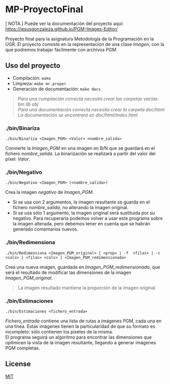 # MP-ProyectoFinal
[ NOTA ] Puede ver la documentación del proyecto aquí:  https://jesusgonzaleza.github.io/PGM-Images-Editor/


Proyecto final para la asignatura Metodología de la Programación en la UGR.
El proyecto consiste en la representación de una clase *Imagen*, con la que podremos trabajar fácilmente con archivos *PGM*.

## Uso del proyecto

* Compilación: ``
make
``
* Limpieza: ``make mr.proper``
* Generación de documentación: ``make docs``

>*Para una compilación correcta necesita crear las carpetas vacías: bin lib obj* <br>
>*Para una documentación correcta necesita crear la carpeta doc/html* <br>
>*La documentación se encontrará en doc/html/index.html*

### ./bin/Binariza
``./bin/Binariza <Imagen_PGM> <Valor> <nombre_salida> ``

Convierte la *Imagen_PGM* en una imagen en B/N que se guardará en el fichero *nombre_salida*.
La binarización se realizará a partir del valor del píxel: *Valor*.

### ./bin/Negativo
``./bin/Negativo <Imagen_PGM> (<nombre_salida>)``

Crea la imagen *negativo* de *Imagen_PGM*.
- Si se usa con 2 argumentos, la imagen resultante se guarda en el fichero *nombre_salida*, no alterando la imagen original.
- Si se usa sólo 1 argumento, la imagen original será sustituida por su negativo. Para recuperarla podemos volver a usar este programa sobre la imagen alterada, pero debemos tener en cuenta que se habrán generado comentarios nuevos.

### ./bin/Redimensiona
``./bin/Redimensiona <Imagen_PGM_original> [ <prop> | -f  <filas> | -c <cols> | <filas> <cols> ] <Imagen_PGM_redimensionada>
``

Crea una nueva imagen, guardada en *Imagen_PGM_redimensionada*, que será el resultado de modificar las dimensiones de la imagen *Imagen_PGM_original*. 
>La imagen resultado mantiene la proporción de la imagen original

### ./bin/Estimaciones
``./bin/Estimaciones <fichero_entrada>``

*Fichero_entrada* contiene una lista de rutas a imágenes PGM, cada una en una línea. Estas imágenes tienen la particularidad de que su formato es incompleto: sólo contienen los píxeles de la misma. <br>
El programa seguirá un algoritmo para encontrar las dimensiones que optimicen la vista de la imagen resultante, llegando a generar imágenes PGM completas.

## License
[MIT](https://choosealicense.com/licenses/mit/)
